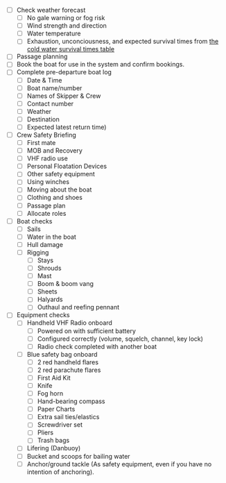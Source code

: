 * [ ] Check weather forecast
    * [ ] No gale warning or fog risk
    * [ ] Wind strength and direction
    * [ ] Water temperature
    * [ ] Exhaustion, unconciousness, and expected survival times from [the
      cold water survival times table](kdy-safety.md#cold-water-survival-times)
* [ ] Passage planning
* [ ] Book the boat for use in the system and confirm bookings.
* [ ] Complete pre-departure boat log
    * [ ] Date & Time
    * [ ] Boat name/number
    * [ ] Names of Skipper & Crew
    * [ ] Contact number
    * [ ] Weather
    * [ ] Destination
    * [ ] Expected latest return time)
* [ ] Crew Safety Briefing
    * [ ] First mate
    * [ ] MOB and Recovery
    * [ ] VHF radio use
    * [ ] Personal Floatation Devices
    * [ ] Other safety equipment
    * [ ] Using winches
    * [ ] Moving about the boat
    * [ ] Clothing and shoes
    * [ ] Passage plan
    * [ ] Allocate roles
* [ ] Boat checks
    * [ ] Sails
    * [ ] Water in the boat
    * [ ] Hull damage
    * [ ] Rigging
        * [ ] Stays
        * [ ] Shrouds
        * [ ] Mast
        * [ ] Boom & boom vang
        * [ ] Sheets
        * [ ] Halyards
        * [ ] Outhaul and reefing pennant
* [ ] Equipment checks
    * [ ] Handheld VHF Radio onboard
        * [ ] Powered on with sufficient battery
        * [ ] Configured correctly (volume, squelch, channel, key lock)
        * [ ] Radio check completed with another boat
    * [ ] Blue safety bag onboard
        * [ ] 2 red handheld flares
        * [ ] 2 red parachute flares
        * [ ] First Aid Kit
        * [ ] Knife
        * [ ] Fog horn
        * [ ] Hand-bearing compass
        * [ ] Paper Charts
        * [ ] Extra sail ties/elastics
        * [ ] Screwdriver set
        * [ ] Pliers
        * [ ] Trash bags
    * [ ] Lifering (Danbuoy)
    * [ ] Bucket and scoops for bailing water
    * [ ] Anchor/ground tackle (As safety equipment, even if you have no intention
    of anchoring).
